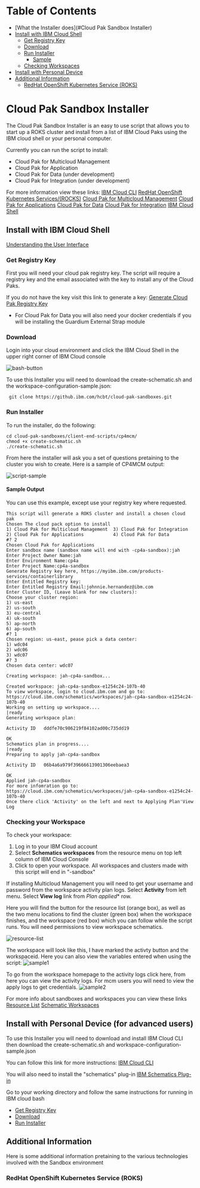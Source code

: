 
# Table of Contents

* [What the Installer does](#Cloud Pak Sandbox Installer)
* [Install with IBM Cloud Shell](#install-with-ibm-cloud-shell)
  * [Get Registry Key](#get-registry-key)
  * [Download](#download)
  * [Run Installer](#run-installer)
    * [Sample](#sample-output)
  * [Checking Workspaces](#checking-workspaces)
* [Install with Personal Device](#Install-with-Personal_Device)
* [Additional Information](#additional-information)
  * [RedHat OpenShift Kubernetes Service (ROKS)](#redhat-openshift-kubernetes-service)

# Cloud Pak Sandbox Installer

The Cloud Pak Sandbox Installer is an easy to use script that allows you to start up a ROKS cluster and install from a list of IBM Cloud Paks using the IBM cloud shell or your personal computer.

Currently you can run the script to install:

* Cloud Pak for Multicloud Management
* Cloud Pak for Application
* Cloud Pak for Data (under development)
* Cloud Pak for Integration (under development)

For more information view these links:
[IBM Cloud CLI](https://cloud.ibm.com/docs/cli?topic=cli-install-ibmcloud-cli)
[RedHat OpenShift Kubernetes Services/(ROCKS)](https://developer.ibm.com/recipes/tutorials/planning-redhat-openshift-deployment-on-ibm-cloud/)
[Cloud Pak for Multicloud Management](https://www.ibm.com/cloud/cloud-pak-for-management)
[Cloud Pak for Applications](https://www.ibm.com/cloud/cloud-pak-for-applications)
[Cloud Pak for Data](https://www.ibm.com/products/cloud-pak-for-data)
[Cloud Pak for Integration](https://www.ibm.com/cloud/cloud-pak-for-integration)
[IBM Cloud Shell](https://www.ibm.com/cloud/cloud-shell)

## Install with IBM Cloud Shell

[Understanding the User Interface](https://cloud.ibm.com/docs/overview?topic=overview-ui)

### Get Registry Key

First you will need your cloud pak registry key. The script will require a registry key and the email associated with the key to install any of the Cloud Paks.

If you do not have the key visit this link to generate a key:
[Generate Cloud Pak Registry Key](https://myibm.ibm.com/products-services/containerlibrary)

* For Cloud Pak for Data you will also need your docker credentials if you will be installing the Guardium External Strap module

### Download

Login into your cloud environment and click the IBM Cloud Shell in the upper right corner of IBM Cloud console

![bash-button](https://github.ibm.com/hcbt/cloud-pak-sandboxes/blob/master/client-end-scripts/cp4mcm/samples/bash-symbol.png)

To use this Installer you will need to download the create-schematic.sh and the workspace-configuration-sample.json:

     git clone https://github.ibm.com/hcbt/cloud-pak-sandboxes.git

### Run Installer

To run the installer, do the following:

    cd cloud-pak-sandboxes/client-end-scripts/cp4mcm/
    chmod +x create-schematic.sh
    ./create-schematic.sh

From here the installer will ask you a set of questions pretaining to the cluster you wish to create. Here is a sample of CP4MCM output:

![script-sample](https://github.ibm.com/hcbt/cloud-pak-sandboxes/blob/master/client-end-scripts/cp4mcm/samples/script-sample.png)

#### Sample Output

You can use this example, except use your registry key where requested.

    This script will generate a ROKS cluster and install a chosen cloud pak
    Chosen The cloud pack option to install
    1) Cloud Pak for Multicloud Management  3) Cloud Pak for Integration
    2) Cloud Pak for Applications           4) Cloud Pak for Data
    #? 2
    Chosen Cloud Pak for Applications
    Enter sandbox name (sandbox name will end with -cp4a-sandbox):jah
    Enter Project Owner Name:jah
    Enter Environment Name:cp4a
    Enter Project Name:cp4a-sandbox
    Generate Registry key here, https://myibm.ibm.com/products-services/containerlibrary 
    Enter Entitled Registry key: 
    Enter Entitled Registry Email:johnnie.hernandez@ibm.com
    Enter Cluster ID, (Leave blank for new clusters): 
    Choose your cluster region: 
    1) us-east
    2) us-south
    3) eu-central
    4) uk-south
    5) ap-north
    6) ap-south
    #? 1
    Chosen region: us-east, pease pick a data center:
    1) wdc04
    2) wdc06
    3) wdc07
    #? 3
    Chosen data center: wdc07

    Creating workspace: jah-cp4a-sandbox...

    Created workspace: jah-cp4a-sandbox-e1254c24-107b-40
    To view workspace, login to cloud.ibm.com and go to: https://cloud.ibm.com/schematics/workspaces/jah-cp4a-sandbox-e1254c24-107b-40
    Working on setting up workspace....
    |ready
    Generating workspace plan:

    Activity ID   dddfe70c986219f84102ad00c735dd19   

    OK
    Schematics plan in progress....
    |ready
    Preparing to apply jah-cp4a-sandbox

    Activity ID   06b4a6a979f39666613901306eebaea3   

    OK
    Applied jah-cp4a-sandbox
    For more infomration go to: https://cloud.ibm.com/schematics/workspaces/jah-cp4a-sandbox-e1254c24-107b-40
    Once there click 'Activity' on the left and next to Applying Plan'View Log

### Checking your Workspace

To check your workspace:

1. Log in to your IBM Cloud account
2. Select **Schematics workspaces** from the resource menu on top left column of IBM Cloud Console
3. Click to open your workspace. All workspaces and clusters made with this script will end in "-sandbox"

If installing Multicloud Management you will need to get your username and password from the workspace activity plan logs. Select **Activity** from left menu.  Select **View log** link from *Plan applied** row.

Here you will find the button for the resource list (orange box), as well as the two menu locations to find the cluster (green box) when the workspace finishes, and the workspace (red box) which you can follow while the script runs.  You will need permissions to view workspace schematics.

![resource-list](https://github.ibm.com/hcbt/cloud-pak-sandboxes/blob/master/client-end-scripts/cp4mcm/samples/resource-list.png)

The workspace will look like this, I have marked the activty button and the workspaceid. Here you can also view the variables entered when using the script:
![sample1](https://github.ibm.com/hcbt/cloud-pak-sandboxes/blob/master/client-end-scripts/cp4mcm/samples/activity-location.png)

To go from the workspace homepage to the activity logs click here, from here you can view the activity logs. For mcm users you will need to view the apply logs to get credentials.
![sample2](https://github.ibm.com/hcbt/cloud-pak-sandboxes/blob/master/client-end-scripts/cp4mcm/samples/activity-log.png)

For more info about sandboxes and workspaces you can view these links
[Resource List](https://cloud.ibm.com/docs/overview?topic=overview-ui)
[Schematic Workspaces](http://github.com)

## Install with Personal Device (for advanced users)

To use this Installer you will need to download and install IBM Cloud CLI then download the create-schematic.sh and workspace-configuration-sample.json

You can follow this link for more instructions:
[IBM Cloud CLI](https://cloud.ibm.com/docs/cli?topic=cli-install-ibmcloud-cli)

You will also need to install the "schematics" plug-in
[IBM Schematics Plug-in](https://cloud.ibm.com/docs/schematics?topic=schematics-setup-cli)

Go to your working directory and follow the same instructions for running in IBM cloud bash

* [Get Registry Key](#get-registry-key)
* [Download](#download)
* [Run Installer](#run-installer)

## Additional Information

Here is some additional information pretaining to the various technologies involved with the Sandbox environment

### RedHat OpenShift Kubernetes Service (ROKS)
